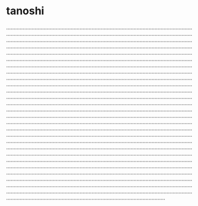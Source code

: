 # tanoshi

..............................................................................................................................................................................................................................................................................................................................................................................................................................................................................................................................................................................................................................................................................................................................................................................................................................................................................................................................................................................................................................................................................................................................................................................................................................................................................................................................................................................................................................................................................................................................................................................................................................................................................................................................................................................................................................................................................................................................................................................................................................................................................................................................................................................................................................................................................................................................................................................................................................................................................................................................................................................................................................................................................................................................................................................................................................................................................................................................................................................................................................................................................................................................................................................................................................................................................................................................................................................................................................................................................................................................................................................................